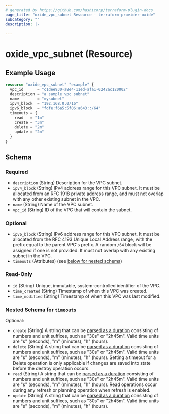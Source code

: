```yaml
---
# generated by https://github.com/hashicorp/terraform-plugin-docs
page_title: "oxide_vpc_subnet Resource - terraform-provider-oxide"
subcategory: ""
description: |-
  
---
```


# oxide_vpc_subnet (Resource)



## Example Usage

```terraform
resource "oxide_vpc_subnet" "example" {
  vpc_id      = "c1dee930-a8e4-11ed-afa1-0242ac120002"
  description = "a sample vpc subnet"
  name        = "mysubnet"
  ipv4_block  = "192.168.0.0/16"
  ipv6_block  = "fdfe:f6a5:5f06:a643::/64"
  timeouts = {
    read   = "1m"
    create = "3m"
    delete = "2m"
    update = "2m"
  }
}
```

<!-- schema generated by tfplugindocs -->
## Schema

### Required

- `description` (String) Description for the VPC subnet.
- `ipv4_block` (String) IPv4 address range for this VPC subnet. It must be allocated from an RFC 1918 private address range, and must not overlap with any other existing subnet in the VPC.
- `name` (String) Name of the VPC subnet.
- `vpc_id` (String) ID of the VPC that will contain the subnet.

### Optional

- `ipv6_block` (String) IPv6 address range for this VPC subnet. It must be allocated from the RFC 4193 Unique Local Address range, with the prefix equal to the parent VPC's prefix. A random `/64` block will be assigned if one is not provided. It must not overlap with any existing subnet in the VPC.
- `timeouts` (Attributes) (see [below for nested schema](#nestedatt--timeouts))

### Read-Only

- `id` (String) Unique, immutable, system-controlled identifier of the VPC.
- `time_created` (String) Timestamp of when this VPC was created.
- `time_modified` (String) Timestamp of when this VPC was last modified.

<a id="nestedatt--timeouts"></a>
### Nested Schema for `timeouts`

Optional:

- `create` (String) A string that can be [parsed as a duration](https://pkg.go.dev/time#ParseDuration) consisting of numbers and unit suffixes, such as "30s" or "2h45m". Valid time units are "s" (seconds), "m" (minutes), "h" (hours).
- `delete` (String) A string that can be [parsed as a duration](https://pkg.go.dev/time#ParseDuration) consisting of numbers and unit suffixes, such as "30s" or "2h45m". Valid time units are "s" (seconds), "m" (minutes), "h" (hours). Setting a timeout for a Delete operation is only applicable if changes are saved into state before the destroy operation occurs.
- `read` (String) A string that can be [parsed as a duration](https://pkg.go.dev/time#ParseDuration) consisting of numbers and unit suffixes, such as "30s" or "2h45m". Valid time units are "s" (seconds), "m" (minutes), "h" (hours). Read operations occur during any refresh or planning operation when refresh is enabled.
- `update` (String) A string that can be [parsed as a duration](https://pkg.go.dev/time#ParseDuration) consisting of numbers and unit suffixes, such as "30s" or "2h45m". Valid time units are "s" (seconds), "m" (minutes), "h" (hours).
